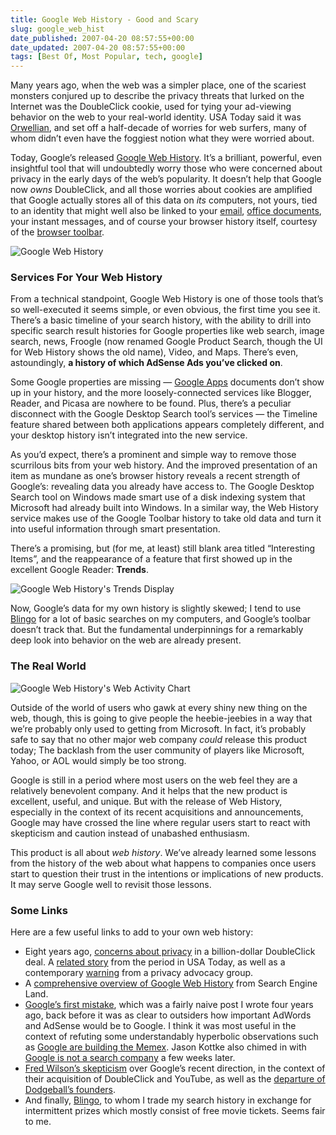 ```yaml
---
title: Google Web History - Good and Scary
slug: google_web_hist
date_published: 2007-04-20 08:57:55+00:00
date_updated: 2007-04-20 08:57:55+00:00
tags: [Best Of, Most Popular, tech, google]
---
```

Many years ago, when the web was a simpler place, one of the scariest monsters conjured up to describe the privacy threats that lurked on the Internet was the DoubleClick cookie, used for tying your ad-viewing behavior on the web to your real-world identity. USA Today said it was [Orwellian](http://www.usatoday.com/tech/columnist/ccsam017.htm), and set off a half-decade of worries for web surfers, many of whom didn’t even have the foggiest notion what they were worried about.

Today, Google’s released [Google Web History](http://www.google.com/history/). It’s a brilliant, powerful, even insightful tool that will undoubtedly worry those who were concerned about privacy in the early days of the web’s popularity. It doesn’t help that Google now *owns* DoubleClick, and all those worries about cookies are amplified that Google actually stores all of this data on *its* computers, not yours, tied to an identity that might well also be linked to your [email](http://www.gmail.com/), [office documents](/2006/08/28/google_office_g), your instant messages, and of course your browser history itself, courtesy of the [browser toolbar](http://pagead2.googlesyndication.com/pagead/iclk?sa=l&amp;num=0&amp;client=ca-ref-pub-0956928739115480&amp;adurl=http://services.google.com/toolbar/firefox%3Fai%3DBsMleAx7kRLCYD5ikpALUsOAk0Z7yF83Cx-0BxY23AQAQASDY_bsESKI5UIPj0QKYAZxKoAG1lcj9A7IBDnd3dy5kYXNoZXMuY29tyAEB2gEbaHR0cDovL3d3dy5kYXNoZXMuY29tL2FuaWwvgAIBlQIfMUgK&amp;ai=BmWIpAx7kRLCYD5ikpALUsOAk0Z7yF83Cx-0BxY23AQAQASDY_bsESKI5UKWOnL4EmAGcSqABtZXI_QOyAQ53d3cuZGFzaGVzLmNvbcgBAdoBG2h0dHA6Ly93d3cuZGFzaGVzLmNvbS9hbmlsL4ACAZUCHzFICg).

![Google Web History](https://cdn.glitch.global/71e5579f-aba0-499a-b200-01549a2a80ce/google-web-history.png?v=1730095748411)

### Services For Your Web History

From a technical standpoint, Google Web History is one of those tools that’s so well-executed it seems simple, or even obvious, the first time you see it. There’s a basic timeline of your search history, with the ability to drill into specific search result histories for Google properties like web search, image search, news, Froogle (now renamed Google Product Search, though the UI for Web History shows the old name), Video, and Maps. There’s even, astoundingly, **a history of which AdSense Ads you’ve clicked on**.

Some Google properties are missing — [Google Apps](/2006/08/28/google_office_g) documents don’t show up in your history, and the more loosely-connected services like Blogger, Reader, and Picasa are nowhere to be found. Plus, there’s a peculiar disconnect with the Google Desktop Search tool’s services — the Timeline feature shared between both applications appears completely different, and your desktop history isn’t integrated into the new service.

As you’d expect, there’s a prominent and simple way to remove those scurrilous bits from your web history. And the improved presentation of an item as mundane as one’s browser history reveals a recent strength of Google’s: revealing data you already have access to. The Google Desktop Search tool on Windows made smart use of a disk indexing system that Microsoft had already built into Windows. In a similar way, the Web History service makes use of the Google Toolbar history to take old data and turn it into useful information through smart presentation.

There’s a promising, but (for me, at least) still blank area titled “Interesting Items”, and the reappearance of a feature that first showed up in the excellent Google Reader: **Trends**.

![Google Web History's Trends Display](https://cdn.glitch.global/71e5579f-aba0-499a-b200-01549a2a80ce/google-web-history-trends.png?v=1730095747578)

Now, Google’s data for my own history is slightly skewed; I tend to use [Blingo](http://www.blingo.com/friends?ref=REsPsB76SFMtgP_fKsYk5kYuLmo) for a lot of basic searches on my computers, and Google’s toolbar doesn’t track that. But the fundamental underpinnings for a remarkably deep look into behavior on the web are already present.

### The Real World

![Google Web History's Web Activity Chart](https://cdn.glitch.global/71e5579f-aba0-499a-b200-01549a2a80ce/google-web-history-web-activity.png?v=1730095747940) 

Outside of the world of users who gawk at every shiny new thing on the web, though, this is going to give people the heebie-jeebies in a way that we’re probably only used to getting from Microsoft. In fact, it’s probably safe to say that no other major web company *could* release this product today; The backlash from the user community of players like Microsoft, Yahoo, or AOL would simply be too strong.

Google is still in a period where most users on the web feel they are a relatively benevolent company. And it helps that the new product is excellent, useful, and unique. But with the release of Web History, especially in the context of its recent acquisitions and announcements, Google may have crossed the line where regular users start to react with skepticism and caution instead of unabashed enthusiasm.

This product is all about *web history*. We’ve already learned some lessons from the history of the web about what happens to companies once users start to question their trust in the intentions or implications of new products. It may serve Google well to revisit those lessons.

### Some Links

Here are a few useful links to add to your own web history:

- Eight years ago, [concerns about privacy](http://news.com.com/2100-1017-227100.html) in a billion-dollar DoubleClick deal. A [related story](http://www.usatoday.com/tech/columnist/ccsam016.htm) from the period in USA Today, as well as a contemporary [warning](http://www.cdt.org/publications/pp_6.03.shtml#2) from a privacy advocacy group.
- A [comprehensive overview of Google Web History](http://searchengineland.com/070419-181618.php) from Search Engine Land.
- [Google’s first mistake](/2003/02/16/googles_first_m), which was a fairly naive post I wrote four years ago, back before it was as clear to outsiders how important AdWords and AdSense would be to Google. I think it was most useful in the context of refuting some understandably hyperbolic observations such as [Google are building the Memex](http://interconnected.org/notes/2003/02/Google_buy_Pyra_2.txt). Jason Kottke also chimed in with [Google is not a search company](http://www.kottke.org/03/02/google-is-not-a-search-company) a few weeks later.
- [Fred Wilson’s skepticism](http://avc.blogs.com/a_vc/2007/04/big_companyitis.html) over Google’s recent direction, in the context of their acquisition of DoubleClick and YouTube, as well as the [departure of Dodgeball’s founders](http://flickr.com/photos/dpstyles/460987802/).
- And finally, [Blingo](http://www.blingo.com/friends?ref=REsPsB76SFMtgP_fKsYk5kYuLmo), to whom I trade my search history in exchange for intermittent prizes which mostly consist of free movie tickets. Seems fair to me.
